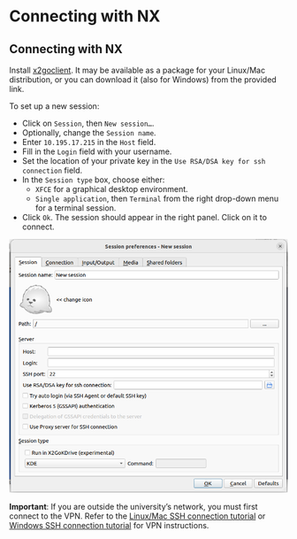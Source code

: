 # Connecting with NX

## Connecting with NX

Install [x2goclient](https://wiki.x2go.org/doku.php/doc:installation:x2goclient). It may be available as a package for your Linux/Mac distribution, or you can download it (also for Windows) from the provided link.

To set up a new session:

*   Click on `Session`, then `New session…`.
*   Optionally, change the `Session name`.
*   Enter `10.195.17.215` in the `Host` field.
*   Fill in the `Login` field with your username.
*   Set the location of your private key in the `Use RSA/DSA key for ssh connection` field.
*   In the `Session type` box, choose either:
    *   `XFCE` for a graphical desktop environment.
    *   `Single application`, then `Terminal` from the right drop-down menu for a terminal session.
*   Click `Ok`. The session should appear in the right panel. Click on it to connect.

![X2GO](images/Nx.png)

**Important**: If you are outside the university’s network, you must first connect to the VPN. Refer to the [Linux/Mac SSH connection tutorial](hpc_connect_ssh_linux_mac.md) or [Windows SSH connection tutorial](hpc_connect_ssh_windows.md) for VPN instructions.

